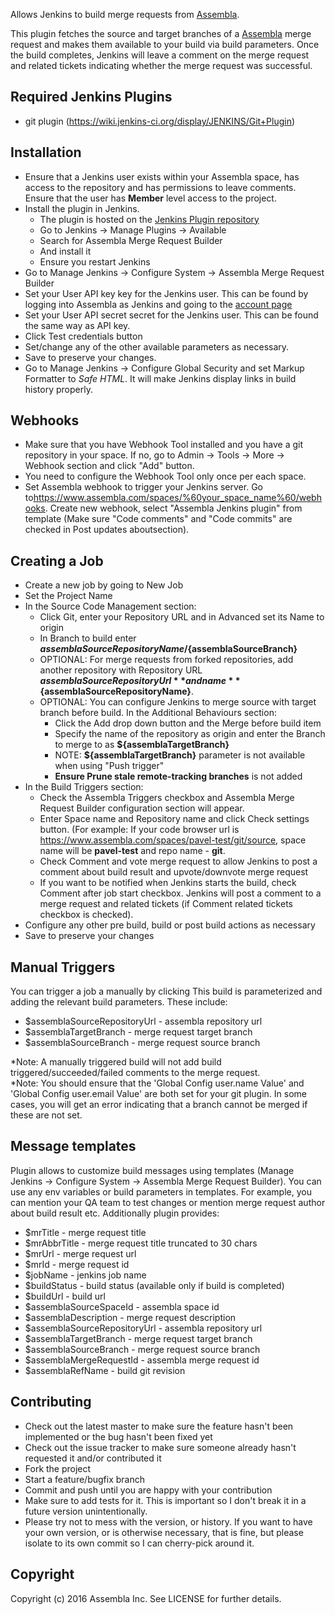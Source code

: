 Allows Jenkins to build merge requests from
[Assembla](https://assembla.com/).

This plugin fetches the source and target branches of a
[Assembla](https://assembla.com/) merge request and makes them available
to your build via build parameters. Once the build completes, Jenkins
will leave a comment on the merge request and related tickets indicating
whether the merge request was successful.

## Required Jenkins Plugins

-   git plugin
    (<https://wiki.jenkins-ci.org/display/JENKINS/Git+Plugin>)

## Installation

-   Ensure that a Jenkins user exists within your Assembla space, has
    access to the repository and has permissions to leave comments.
    Ensure that the user has **Member** level access to the project.
-   Install the plugin in Jenkins.
    -   The plugin is hosted on the [Jenkins Plugin
        repository](https://wiki.jenkins-ci.org/display/JENKINS/Assembla+Merge+Request+Builder+Plugin)
    -   Go to Jenkins -\> Manage Plugins -\> Available
    -   Search for Assembla Merge Request Builder
    -   And install it
    -   Ensure you restart Jenkins
-   Go to Manage Jenkins -\> Configure System -\> Assembla Merge Request
    Builder
-   Set your User API key key for the Jenkins user. This can be found by
    logging into Assembla as Jenkins and going to the [account
    page](https://www.assembla.com/user/edit/manage_clients)
-   Set your User API secret secret for the Jenkins user. This can be
    found the same way as API key.
-   Click Test credentials button
-   Set/change any of the other available parameters as necessary.
-   Save to preserve your changes.
-   Go to Manage Jenkins -\> Configure Global Security and set Markup
    Formatter to *Safe HTML*. It will make Jenkins display links in
    build history properly.

## Webhooks

-   Make sure that you have Webhook Tool installed and you have a git
    repository in your space. If no, go to Admin -\> Tools -\> More -\>
    Webhook section and click "Add" button.
-   You need to configure the Webhook Tool only once per each space.
-   Set Assembla webhook to trigger your Jenkins server. Go
    to<https://www.assembla.com/spaces/%60your_space_name%60/webhooks>.
    Create new webhook, select "Assembla Jenkins plugin" from template
    (Make sure "Code comments" and "Code commits" are checked in Post
    updates aboutsection).

## Creating a Job

-   Create a new job by going to New Job
-   Set the Project Name
-   In the Source Code Management section:
    -   Click Git, enter your Repository URL and in Advanced set its
        Name to origin
    -   In Branch to build enter
        **${assemblaSourceRepositoryName}/${assemblaSourceBranch}**
    -   OPTIONAL: For merge requests from forked repositories, add
        another repository with Repository URL
        **${assemblaSourceRepositoryUrl}** and name
        **${assemblaSourceRepositoryName}**.
    -   OPTIONAL: You can configure Jenkins to merge source with target
        branch before build. In the Additional Behaviours section:
        -   Click the Add drop down button and the Merge before build
            item
        -   Specify the name of the repository as origin and enter the
            Branch to merge to as **${assemblaTargetBranch}**
        -   NOTE: **${assemblaTargetBranch}** parameter is not available
            when using "Push trigger"
        -   **Ensure Prune stale remote-tracking branches** is not added
-   In the Build Triggers section:
    -   Check the Assembla Triggers checkbox and Assembla Merge Request
        Builder configuration section will appear.
    -   Enter Space name and Repository name and click Check settings
        button. (For example: If your code browser url is
        <https://www.assembla.com/spaces/pavel-test/git/source>, space
        name will be **pavel-test** and repo name - **git**.
    -   Check Comment and vote merge request to allow Jenkins to post a
        comment about build result and upvote/downvote merge request
    -   If you want to be notified when Jenkins starts the build, check
        Comment after job start checkbox. Jenkins will post a comment to
        a merge request and related tickets (if Comment related tickets
        checkbox is checked).
-   Configure any other pre build, build or post build actions as
    necessary
-   Save to preserve your changes

## Manual Triggers

You can trigger a job a manually by clicking This build is parameterized
and adding the relevant build parameters. These include:

-   $assemblaSourceRepositoryUrl - assembla repository url
-   $assemblaTargetBranch - merge request target branch
-   $assemblaSourceBranch - merge request source branch

\*Note: A manually triggered build will not add build
triggered/succeeded/failed comments to the merge request.  
\*Note: You should ensure that the 'Global Config user.name Value' and
'Global Config user.email Value' are both set for your git plugin. In
some cases, you will get an error indicating that a branch cannot be
merged if these are not set.

## Message templates

Plugin allows to customize build messages using templates (Manage
Jenkins -\> Configure System -\> Assembla Merge Request Builder). You
can use any env variables or build parameters in templates. For example,
you can mention your QA team to test changes or mention merge request
author about build result etc. Additionally plugin provides:

-   $mrTitle - merge request title
-   $mrAbbrTitle - merge request title truncated to 30 chars
-   $mrUrl - merge request url
-   $mrId - merge request id
-   $jobName - jenkins job name
-   $buildStatus - build status (available only if build is completed)
-   $buildUrl - build url
-   $assemblaSourceSpaceId - assembla space id
-   $assemblaDescription - merge request description
-   $assemblaSourceRepositoryUrl - assembla repository url
-   $assemblaTargetBranch - merge request target branch
-   $assemblaSourceBranch - merge request source branch
-   $assemblaMergeRequestId - assembla merge request id
-   $assemblaRefName - build git revision

## Contributing

-   Check out the latest master to make sure the feature hasn't been
    implemented or the bug hasn't been fixed yet
-   Check out the issue tracker to make sure someone already hasn't
    requested it and/or contributed it
-   Fork the project
-   Start a feature/bugfix branch
-   Commit and push until you are happy with your contribution
-   Make sure to add tests for it. This is important so I don't break it
    in a future version unintentionally.
-   Please try not to mess with the version, or history. If you want to
    have your own version, or is otherwise necessary, that is fine, but
    please isolate to its own commit so I can cherry-pick around it.

## Copyright

Copyright (c) 2016 Assembla Inc. See LICENSE for further details.
